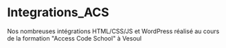 # Integrations_ACS
Nos nombreuses intégrations HTML/CSS/JS et WordPress réalisé au cours de la formation "Access Code School" à Vesoul
